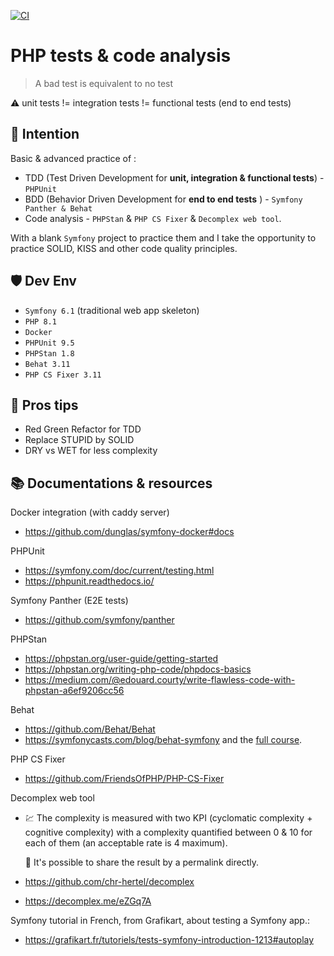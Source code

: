 [![CI](https://github.com/vinceAmstoutz/tests-and-quality-tools/actions/workflows/ci.yml/badge.svg?branch=main)](https://github.com/vinceAmstoutz/tests-and-quality-tools/actions/workflows/ci.yml)

PHP tests & code analysis
=========================

> A bad test is equivalent to no test

:warning: unit tests != integration tests != functional tests (end to end tests)

:brain: Intention
----------
Basic & advanced practice of :
- TDD (Test Driven Development for **unit, integration & functional tests**)  - `PHPUnit`
- BDD (Behavior Driven Development for **end to end tests** ) - `Symfony Panther & Behat`
- Code analysis - `PHPStan` & `PHP CS Fixer` & `Decomplex web tool`.
  
With a blank `Symfony` project to practice them and I take the opportunity to practice SOLID, KISS and other code quality principles.

:shield: Dev Env
--------
- `Symfony 6.1` (traditional web app skeleton)
- `PHP 8.1`
- `Docker` 
- `PHPUnit 9.5`
- `PHPStan 1.8`
- `Behat 3.11`
- `PHP CS Fixer 3.11`
  
:gift: Pros tips
---------
- Red Green Refactor for TDD
- Replace STUPID by SOLID
- DRY vs WET for less complexity  

:books: Documentations & resources
--------------
Docker integration (with caddy server)
- https://github.com/dunglas/symfony-docker#docs 

PHPUnit
- https://symfony.com/doc/current/testing.html
- https://phpunit.readthedocs.io/

Symfony Panther (E2E tests)
- https://github.com/symfony/panther
  
PHPStan
- https://phpstan.org/user-guide/getting-started
- https://phpstan.org/writing-php-code/phpdocs-basics
- https://medium.com/@edouard.courty/write-flawless-code-with-phpstan-a6ef9206cc56 

Behat
- https://github.com/Behat/Behat 
- https://symfonycasts.com/blog/behat-symfony and the [full course](https://symfonycasts.com/screencast/behat).

PHP CS Fixer
- https://github.com/FriendsOfPHP/PHP-CS-Fixer

Decomplex web tool 
- :chart: The complexity is measured with two KPI (cyclomatic complexity + cognitive complexity)
with a complexity quantified between 0 & 10 for each of them (an acceptable rate is 4 maximum).

    :link: It's possible to share the result by a permalink directly.

- https://github.com/chr-hertel/decomplex
- https://decomplex.me/eZGq7A 

Symfony tutorial in French, from Grafikart, about testing a Symfony app.:
- https://grafikart.fr/tutoriels/tests-symfony-introduction-1213#autoplay